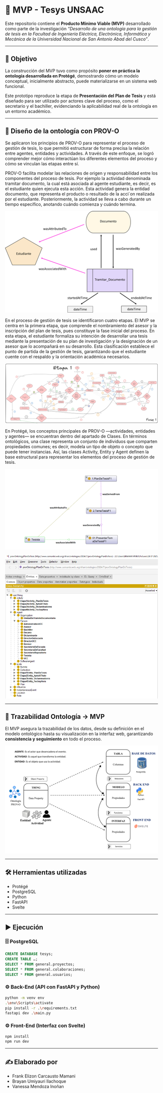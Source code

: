 # 📌 MVP - Tesys UNSAAC

Este repositorio contiene el **Producto Mínimo Viable (MVP)** desarrollado como parte de la investigación *“Desarrollo de una ontología para la gestión de tesis en la Facultad de Ingeniería Eléctrica, Electrónica, Informática y Mecánica de la Universidad Nacional de San Antonio Abad del Cusco”*.  

---

## 🎯 Objetivo
La construcción del MVP tuvo como propósito **poner en práctica la ontología desarrollada en Protégé**, demostrando cómo un modelo conceptual, inicialmente abstracto, puede materializarse en un sistema web funcional.  

Este prototipo reproduce la etapa de **Presentación del Plan de Tesis** y está diseñado para ser utilizado por actores clave del proceso, como el secretario y el bachiller, evidenciando la aplicabilidad real de la ontología en un entorno académico.  

---

## 🧩 Diseño de la ontología con PROV-O
Se aplicaron los principios de PROV-O para representar el proceso de gestión de tesis, lo que permitió estructurar de forma precisa la relación entre agentes, entidades y actividades. A través de este enfoque, se logró comprender mejor cómo interactúan los diferentes elementos del proceso y cómo se vinculan las etapas entre sí.

PROV-O facilita modelar las relaciones de origen y responsabilidad entre los componentes del proceso de tesis. Por ejemplo la actividad denominada tramitar documento, la cual está asociada al agente estudiante, es decir, es el estudiante quien ejecuta esta acción. Esta actividad genera la entidad documento, que representa el producto o resultado de la acci´on realizada por el estudiante. Posteriormente, la actividad se lleva a cabo durante un tiempo específico, anotando cuándo comienza y cuándo termina. 

![Ejemplo Prov-O](ejemploProv-OMarcoTeorico.png)

En el proceso de gestión de tesis se identificaron cuatro etapas. El MVP se centra en la primera etapa, que comprende el nombramiento del asesor y la inscripción del plan de tesis, pues constituye la fase inicial del proceso. En esta etapa, el estudiante formaliza su intención de desarrollar una tesis mediante la presentación de su plan de investigación y la designación de un asesor que lo acompañará en su desarrollo. Esta clasificación establece el punto de partida de la gestión de tesis, garantizando que el estudiante cuente con el respaldo y la orientación académica necesarios.  

![Texto alternativo](ETAPA1.PNG)

En Protégé, los conceptos principales de PROV-O —actividades, entidades y agentes— se encuentran dentro del apartado de Clases. En términos ontológicos, una clase representa un conjunto de individuos que comparten propiedades comunes; es decir, modela un tipo de objeto o concepto que puede tener instancias. Así, las clases Activity, Entity y Agent definen la base estructural para representar los elementos del proceso de gestión de tesis.

 ![pruebeTT](prueba1Presentartematesis.png)

 ![prov-oprotege](Prov-OProtege.PNG)

---

## 🔎 Trazabilidad Ontología → MVP
El MVP asegura la trazabilidad de los datos, desde su definición en el modelo ontológico hasta su visualización en la interfaz web, garantizando **consistencia y seguimiento** en todo el proceso. 

 ![diagramaTrazabilidad](DiagramaTrazabilidad.png)

---

## 🛠️ Herramientas utilizadas
- Protégé  
- PostgreSQL  
- Python  
- FastAPI  
- Svelte  

---

## ▶️ Ejecución

### 🗄️ PostgreSQL
```sql
CREATE DATABASE tesys;
CREATE TABLE …;
SELECT * FROM general.proyectos;
SELECT * FROM general.colaboraciones;
SELECT * FROM general.usuarios;
```

### ⚙️ Back-End (API con FastAPI y Python)
```bash
python -m venv env
.\env\Scripts\activate
pip install -r .\requirements.txt
fastapi dev .\main.py
```

### ⚙️ Front-End (Interfaz con Svelte)
```bash
npm install
npm run dev
```
---


## ✍️ Elaborado por
- Frank Elizon Carcausto Mamani  
- Brayan Umiyauri Ilachoque  
- Vanessa Mendoza Inoñan  





